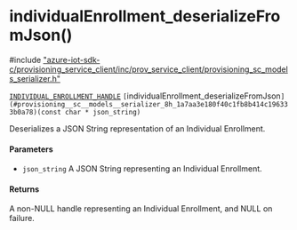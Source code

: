 # individualEnrollment_deserializeFromJson()

\#include ["azure-iot-sdk-c/provisioning_service_client/inc/prov_service_client/provisioning_sc_models_serializer.h"](../iot-c-ref-provisioning-sc-models-serializer-h.md)  

[`INDIVIDUAL_ENROLLMENT_HANDLE`](#provisioning__sc__enrollment_8h_1a5348427a740bc7d9395db2e190f1bc0f) `[`individualEnrollment_deserializeFromJson`](#provisioning__sc__models__serializer_8h_1a7aa3e180f40c1fb8b414c196333b0a78)(const char * json_string)`

Deserializes a JSON String representation of an Individual Enrollment.

#### Parameters
* `json_string` A JSON String representing an Individual Enrollment.

#### Returns
A non-NULL handle representing an Individual Enrollment, and NULL on failure.


